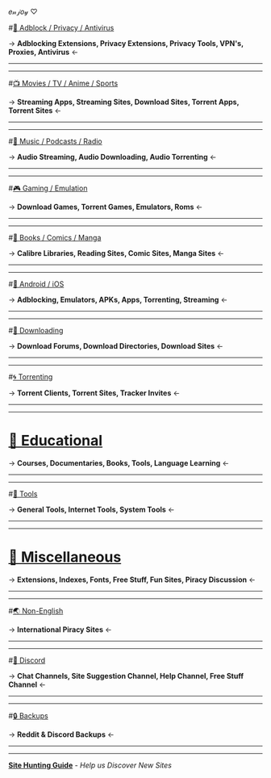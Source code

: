 𝑒𝓃𝒿𝑜𝓎 ♡

#[📛 Adblock / Privacy / Antivirus](https://www.reddit.com/r/FREEMEDIAHECKYEAH/wiki/adblock-vpn-privacy)

-> **Adblocking Extensions, Privacy Extensions, Privacy Tools, VPN's, Proxies, Antivirus** <-

***
***

#[📺 Movies / TV / Anime / Sports](https://www.reddit.com/r/FREEMEDIAHECKYEAH/wiki/video)

-> **Streaming Apps, Streaming Sites, Download Sites, Torrent Apps, Torrent Sites** <-

***
***

#[🎵 Music / Podcasts / Radio](https://www.reddit.com/r/FREEMEDIAHECKYEAH/wiki/audio)

-> **Audio Streaming, Audio Downloading, Audio Torrenting** <-

***
***

#[🎮 Gaming / Emulation](https://www.reddit.com/r/FREEMEDIAHECKYEAH/wiki/games)

-> **Download Games, Torrent Games, Emulators, Roms** <-

***
***

#[📗 Books / Comics / Manga](https://www.reddit.com/r/FREEMEDIAHECKYEAH/wiki/reading)

-> **Calibre Libraries, Reading Sites, Comic Sites, Manga Sites** <-

***
***

#[📱 Android / iOS](https://www.reddit.com/r/FREEMEDIAHECKYEAH/wiki/android)

-> **Adblocking, Emulators, APKs, Apps, Torrenting, Streaming** <-

***
***

#[💾 Downloading](https://www.reddit.com/r/FREEMEDIAHECKYEAH/wiki/download)

-> **Download Forums, Download Directories, Download Sites** <-

***
***

#[🌀 Torrenting](https://www.reddit.com/r/FREEMEDIAHECKYEAH/wiki/torrent)

-> **Torrent Clients, Torrent Sites, Tracker Invites** <-

***
***

# [🧠 Educational](https://www.reddit.com/r/FREEMEDIAHECKYEAH/wiki/edu)

-> **Courses, Documentaries, Books, Tools, Language Learning** <-

***
***

#[🔧 Tools](https://www.reddit.com/r/FREEMEDIAHECKYEAH/wiki/tools-misc)

-> **General Tools, Internet Tools, System Tools** <-

***
***

# [📂 Miscellaneous](https://www.reddit.com/r/FREEMEDIAHECKYEAH/wiki/misc)

-> **Extensions, Indexes, Fonts, Free Stuff, Fun Sites, Piracy Discussion** <-

***
***

#[🌏 Non-English](https://www.reddit.com/r/FREEMEDIAHECKYEAH/wiki/non-eng)

-> **International Piracy Sites** <-

***
***

#[💬 Discord](https://discord.gg/vgnaeka)

-> **Chat Channels, Site Suggestion Channel, Help Channel, Free Stuff Channel** <-

***
***

#[🔒 Backups](https://www.reddit.com/r/FREEMEDIAHECKYEAH/wiki/backups)

-> **Reddit & Discord Backups** <-

***
***

**[Site Hunting Guide](https://www.reddit.com/r/FREEMEDIAHECKYEAH/wiki/find-new-sites)** - *Help us Discover New Sites*

